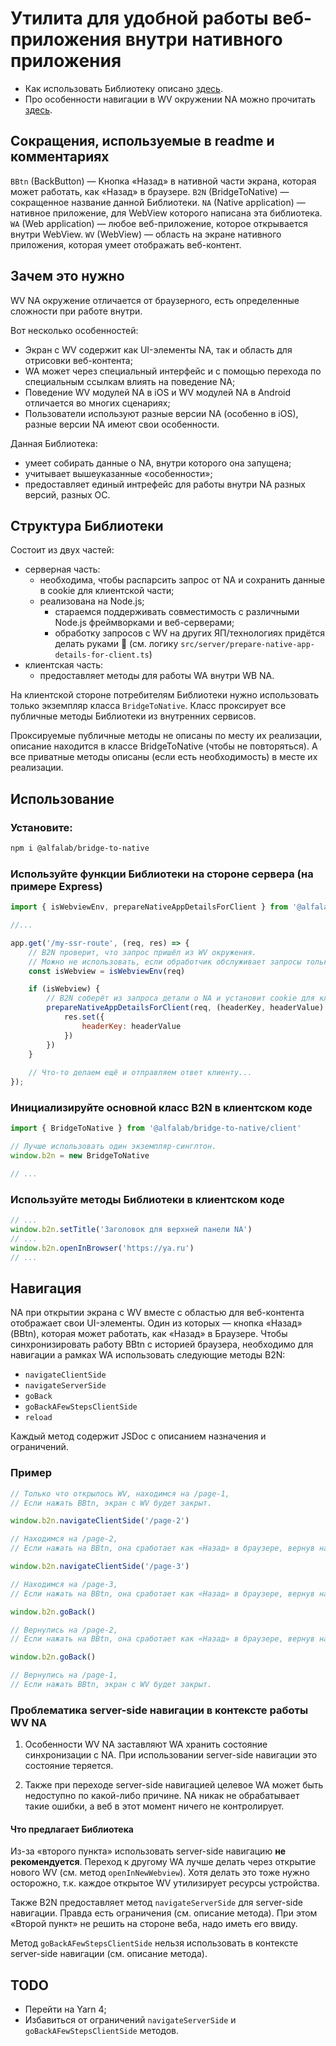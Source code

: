 # Утилита для удобной работы веб-приложения внутри нативного приложения

* Как использовать Библиотеку описано [здесь](#использование).
* Про особенности навигации в WV окружении NA можно прочитать [здесь](#навигация).

## Сокращения, используемые в readme и комментариях

`BBtn` (BackButton) — Кнопка «Назад» в нативной части экрана, которая может работать, как «Назад» в браузере.
`B2N` (BridgeToNative) — сокращенное название данной Библиотеки.
`NA` (Native application) — нативное приложение, для WebView которого написана эта библиотека.
`WA` (Web application) — любое веб-приложение, которое открывается внутри WebView.
`WV` (WebView) — область на экране нативного приложения, которая умеет отображать веб-контент.

## Зачем это нужно

WV NA окружение отличается от браузерного, есть определенные сложности при работе внутри.

Вот несколько особенностей:

* Экран с WV содержит как UI-элементы NA, так и область для отрисовки веб-контента;
* WA может через специальный интерфейс и с помощью перехода по специальным ссылкам влиять на поведение NA;
* Поведение WV модулей NA в iOS и WV модулей NA в Android отличается во многих сценариях;
* Пользователи используют разные версии NA (особенно в iOS), разные версии NA имеют свои особенности.

Данная Библиотека:

* умеет собирать данные о NA, внутри которого она запущена;
* учитывает вышеуказанные «особенности»;
* предоставляет единый интрефейс для работы внутри NA разных версий, разных ОС.

## Структура Библиотеки

Состоит из двух частей:

* серверная часть:
    * необходима, чтобы распарсить запрос от NA и сохранить данные в cookie для клиентской части;
    * реализована на Node.js;
        * стараемся поддерживать совместимость с различными Node.js фреймворками и веб-серверами;
        * обработку запросов с WV на других ЯП/технологиях придётся делать руками 🙂 (см. логику `src/server/prepare-native-app-details-for-client.ts`)
* клиентская часть:
    * предоставляет методы для работы WA внутри WB NA.

На клиентской стороне потребителям Библиотеки нужно использовать только экземпляр класса `BridgeToNative`.
Класс проксирует все публичные методы Библиотеки из внутренних сервисов.

Проксируемые публичные методы не описаны по месту их реализации, описание находится
в классе BridgeToNative (чтобы не повторяться).
А все приватные методы описаны (если есть необходимость) в месте их реализации.

## Использование

### Установите:

```sh
npm i @alfalab/bridge-to-native
```

### Используйте функции Библиотеки на стороне сервера (на примере Express)

```js
import { isWebviewEnv, prepareNativeAppDetailsForClient } from '@alfalab/bridge-to-native/server'

//...

app.get('/my-ssr-route', (req, res) => {
    // B2N проверит, что запрос пришёл из WV окружения.
    // Можно не использовать, если обработчик обслуживает запросы только из WV.
    const isWebview = isWebviewEnv(req)

    if (isWebview) {
        // B2N соберёт из запроса детали о NA и установит cookie для клиента. 
        prepareNativeAppDetailsForClient(req, (headerKey, headerValue) => {
            res.set({
                headerKey: headerValue
            })
        })
    }
  
    // Что-то делаем ещё и отправляем ответ клиенту...
});
```

### Инициализируйте основной класс B2N в клиентском коде

```js
import { BridgeToNative } from '@alfalab/bridge-to-native/client'

// Лучше использовать один экземпляр-синглтон.
window.b2n = new BridgeToNative

// ...
```

### Используйте методы Библиотеки в клиентском коде

```js
// ...
window.b2n.setTitle('Заголовок для верхней панели NA')
// ...
window.b2n.openInBrowser('https://ya.ru')
// ...
```

## Навигация

NA при открытии экрана c WV вместе с областью для веб-контента отображает свои UI-элементы.
Один из которых — кнопка «Назад» (BBtn), которая может работать, как «Назад» в Браузере.
Чтобы синхронизировать работу BBtn с историей браузера, необходимо для навигации а рамках WA использовать следующие методы B2N:

* `navigateClientSide`
* `navigateServerSide`
* `goBack`
* `goBackAFewStepsClientSide`
* `reload`

Каждый метод содержит JSDoc c описанием назначения и ограничений.

### Пример

```js
// Только что открылось WV, находимся на /page-1,
// Если нажать BBtn, экран с WV будет закрыт.

window.b2n.navigateClientSide('/page-2')

// Находимся на /page-2,
// Если нажать на BBtn, она сработает как «Назад» в браузере, вернув на `/page-1`.

window.b2n.navigateClientSide('/page-3')

// Находимся на /page-3,
// Если нажать на BBtn, она сработает как «Назад» в браузере, вернув на `/page-2`.

window.b2n.goBack()

// Вернулись на /page-2,
// Если нажать на BBtn, она сработает как «Назад» в браузере, вернув на `/page-1`.

window.b2n.goBack()

// Вернулись на /page-1,
// Если нажать BBtn, экран с WV будет закрыт.
```

### Проблематика server-side навигации в контексте работы WV NA

1. Особенности WV NA заставляют WA хранить состояние синхронизации с NA.
При использовании server-side навигации это состояние теряется.

2. Также при переходе server-side навигацией целевое WA может быть недоступно
по какой-либо причине. NA никак не обрабатывает такие ошибки, а веб в этот
момент ничего не контролирует.

#### Что предлагает Библиотека

Из-за «второго пункта» использовать server-side навигацию **не рекомендуется**. Переход к другому WA
лучше делать через открытие нового WV (см. метод `openInNewWebview`). Хотя делать это тоже нужно
осторожно, т.к. каждое открытое WV утилизирует ресурсы устройства.

Также B2N предоставляет метод `navigateServerSide` для server-side навигации. Правда есть ограничения (см. описание метода).
При этом «Второй пункт» не решить на стороне веба, надо иметь его ввиду.

Метод `goBackAFewStepsClientSide` нельзя использовать в контексте server-side навигации (см. описание метода).

## TODO

* Перейти на Yarn 4;
* Избавиться от ограничений `navigateServerSide` и `goBackAFewStepsClientSide` методов.